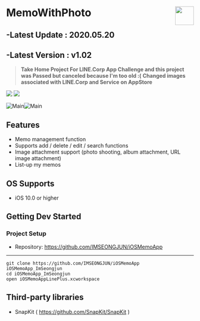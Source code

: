 
# MemoWithPhoto <img src = "https://github.com/IMSEONGJUN/iOSMemoApp/blob/master/images/Icon-60.png?raw=true" width = 50 align = right>

## -Latest Update : 2020.05.20
## -Latest Version : v1.02

> **Take Home Project For LINE.Corp App Challenge and this project was Passed but canceled because I'm too old :(**
> **Changed images associated with LINE.Corp and Service on AppStore** 

[<img src = "https://devimages-cdn.apple.com/app-store/marketing/guidelines/images/badge-download-on-the-app-store.svg">](https://apps.apple.com/us/app/memowithphoto/id1506735819?mt=8) [<img src = "https://devimages-cdn.apple.com/app-store/marketing/guidelines/images/badge-download-on-the-app-store-kr.svg">](https://apps.apple.com/kr/app/memowithphoto/id1506735819?mt=8)


![Main](https://github.com/IMSEONGJUN/iOSMemoApp/raw/master/images/00.png)![Main](https://github.com/IMSEONGJUN/iOSMemoApp/raw/master/images/01.jpg)

## Features

- Memo management function
- Supports add / delete / edit / search functions
- Image attachment support (photo shooting, album attachment, URL image attachment)
- List-up my memos

## OS Supports

- iOS 10.0 or higher

## Getting Dev Started

### Project Setup

- Repository: https://github.com/IMSEONGJUN/iOSMemoApp
---
```
git clone https://github.com/IMSEONGJUN/iOSMemoApp iOSMemoApp_ImSeongjun
cd iOSMemoApp_ImSeongjun
open iOSMemoAppLinePlus.xcworkspace
```
 
## Third-party libraries

- SnapKit ( https://github.com/SnapKit/SnapKit )
